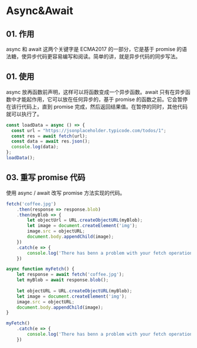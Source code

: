 # Async&Await

## 01. 作用
async 和 await 这两个关键字是 ECMA2017 的一部分，它是基于 promise 的语法糖，使异步代码更容易编写和阅读。简单的讲，就是异步代码的同步写法。

## 01. 使用
async 放再函数前声明，这样可以将函数变成一个异步函数。await 只有在异步函数中才能起作用，它可以放在任何异步的，基于 promise 的函数之前。它会暂停在该行代码上，直到 promise 完成，然后返回结果值。在暂停的同时，其他代码就可以执行了。

```js
const loadData = async () => {
  const url = "https://jsonplaceholder.typicode.com/todos/1";
  const res = await fetch(url);
  const data = await res.json();
  console.log(data);
};
loadData();
```

## 03. 重写 promise 代码
使用 async / await 改写 promise 方法实现的代码。

```js
fetch('coffee.jpg')
	.then(response => response.blob)
	.then(myBlob => {
    	let objectUrl = URL.createObjectURL(myBlob);
    	let image = document.createElement('img');
    	image.src = objectURL;
    	document.body.appendChild(image);
	})
	.catch(e => {
    	console.log('There has benn a problem with your fetch operation' + e);
	})
```

```js
async function myFetch() {
    let response = await fetch('coffee.jpg');
    let myBlob = await response.blob();
    
    let objectURL = URL.createObjectURL(myBlob);
    let image = document.createElement('img');
    image.src = objectURL;
    document.body.appendChild(image);
}

myFetch()
	.catch(e => {
    	console.log('There has benn a problem with your fetch operation' + e);
	})
```



